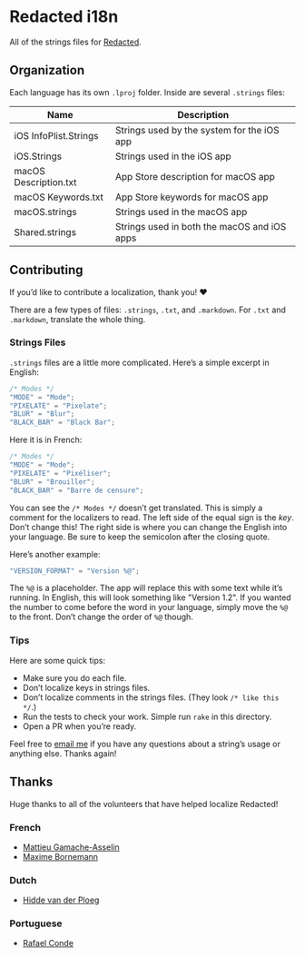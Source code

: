 # Redacted i18n

All of the strings files for [Redacted](https://itunes.apple.com/app/redacted/id984968384?mt=12&uo=6&at=1l3vmtU&ct=).


## Organization

Each language has its own `.lproj` folder. Inside are several `.strings` files:

| Name                  | Description                                 |
|-----------------------|---------------------------------------------|
| iOS InfoPlist.Strings | Strings used by the system for the iOS app  |
| iOS.Strings           | Strings used in the iOS app                 |
| macOS Description.txt | App Store description for macOS app         |
| macOS Keywords.txt    | App Store keywords for macOS app            |
| macOS.strings         | Strings used in the macOS app               |
| Shared.strings        | Strings used in both the macOS and iOS apps |


## Contributing

If you’d like to contribute a localization, thank you! ❤️

There are a few types of files: `.strings`, `.txt`, and `.markdown`. For `.txt` and `.markdown`, translate the whole thing.


### Strings Files

`.strings` files are a little more complicated. Here’s a simple excerpt in English:

``` c
/* Modes */
"MODE" = "Mode";
"PIXELATE" = "Pixelate";
"BLUR" = "Blur";
"BLACK_BAR" = "Black Bar";
```

Here it is in French:

``` c
/* Modes */
"MODE" = "Mode";
"PIXELATE" = "Pixéliser";
"BLUR" = "Brouiller";
"BLACK_BAR" = "Barre de censure";
```

You can see the `/* Modes */` doesn’t get translated. This is simply a comment for the localizers to read. The left side of the equal sign is the *key*. Don’t change this! The right side is where you can change the English into your language. Be sure to keep the semicolon after the closing quote.

Here’s another example:

``` c
"VERSION_FORMAT" = "Version %@";
```

The `%@` is a placeholder. The app will replace this with some text while it’s running. In English, this will look something like "Version 1.2". If you wanted the number to come before the word in your language, simply move the `%@` to the front. Don’t change the order of `%@` though.

### Tips

Here are some quick tips:

* Make sure you do each file.
* Don’t localize keys in strings files.
* Don’t localize comments in the strings files. (They look `/* like this */`.)
* Run the tests to check your work. Simple run `rake` in this directory.
* Open a PR when you’re ready.

Feel free to [email me](mailto:sam@soff.es) if you have any questions about a string’s usage or anything else. Thanks again!


## Thanks

Huge thanks to all of the volunteers that have helped localize Redacted!

### French

* [Mattieu Gamache-Asselin](https://twitter.com/MattieuGA)
* [Maxime Bornemann](https://twitter.com/MBornemann)


### Dutch

* [Hidde van der Ploeg](https://twitter.com/hiddevdploeg)


### Portuguese

* [Rafael Conde](https://twitter.com/rafahari)
